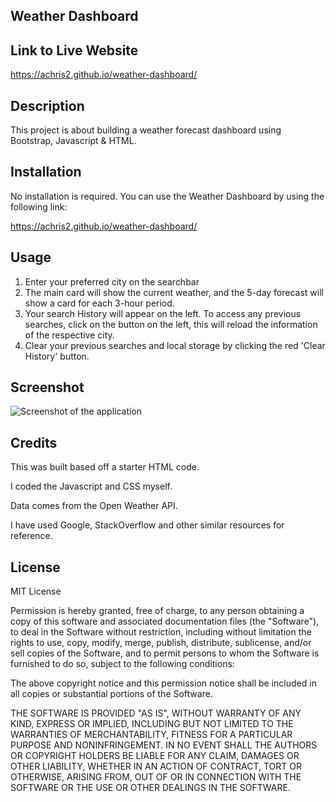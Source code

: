 ## Weather Dashboard

## Link to Live Website

https://achris2.github.io/weather-dashboard/

## Description

This project is about building a weather forecast dashboard using Bootstrap, Javascript & HTML.

## Installation

No installation is required. You can use the Weather Dashboard by using the following link: 

https://achris2.github.io/weather-dashboard/ 

## Usage

1. Enter your preferred city on the searchbar 
2. The main card will show the current weather, and the 5-day forecast will show a card for each 3-hour period. 
3. Your search History will appear on the left. To access any previous searches, click on the button on the left, this will reload the information of the respective city. 
4. Clear your previous searches and local storage by clicking the red 'Clear History' button. 

## Screenshot


![Screenshot of the application](https://achris2.github.io/weather-dashboard/assets/images/screenshot.png)


## Credits

This was built based off a starter HTML code. 

I coded the Javascript and CSS myself. 

Data comes from the Open Weather API. 

I have used Google, StackOverflow and other similar resources for reference.  

## License
MIT License

Permission is hereby granted, free of charge, to any person obtaining a copy of this software and associated documentation files (the "Software"), to deal in the Software without restriction, including without limitation the rights to use, copy, modify, merge, publish, distribute, sublicense, and/or sell copies of the Software, and to permit persons to whom the Software is furnished to do so, subject to the following conditions:

The above copyright notice and this permission notice shall be included in all copies or substantial portions of the Software.

THE SOFTWARE IS PROVIDED "AS IS", WITHOUT WARRANTY OF ANY KIND, EXPRESS OR IMPLIED, INCLUDING BUT NOT LIMITED TO THE WARRANTIES OF MERCHANTABILITY, FITNESS FOR A PARTICULAR PURPOSE AND NONINFRINGEMENT. IN NO EVENT SHALL THE AUTHORS OR COPYRIGHT HOLDERS BE LIABLE FOR ANY CLAIM, DAMAGES OR OTHER LIABILITY, WHETHER IN AN ACTION OF CONTRACT, TORT OR OTHERWISE, ARISING FROM, OUT OF OR IN CONNECTION WITH THE SOFTWARE OR THE USE OR OTHER DEALINGS IN THE SOFTWARE.